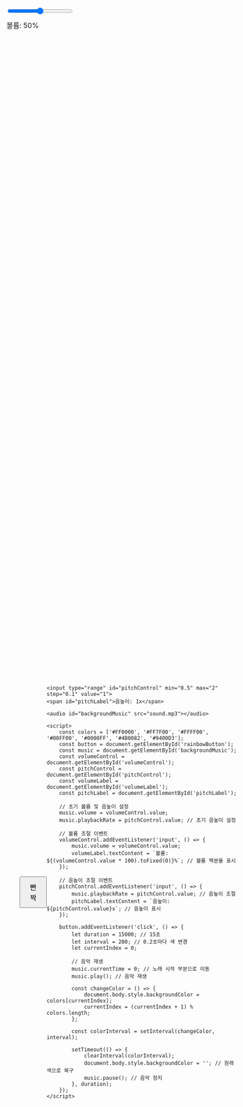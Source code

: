 <!DOCTYPE html>
<html lang="ko">
<head>
    <meta charset="UTF-8">
    <meta name="viewport" content="width=device-width, initial-scale=1.0">
    <title>무지개 빤짝</title>
    <style>
        body {
            display: flex;
            justify-content: center; /* 가로 중앙 정렬 */
            align-items: center; /* 세로 중앙 정렬 */
            height: 100vh; /* 화면 전체 높이 */
            margin: 0; /* 기본 여백 제거 */
            transition: background-color 0.5s;
            position: relative; /* 슬라이더 위치 설정을 위한 상대적 위치 지정 */
        }
        button {
            padding: 10px 20px; /* 버튼 크기 조정 */
            font-size: 16px; /* 글자 크기 조정 */
            cursor: pointer; /* 마우스 커서 변경 */
        }
        #volumeControl {
            position: absolute; /* 절대 위치 */
            top: 20px; /* 위쪽에서 20px */
            left: 20px; /* 왼쪽에서 20px */
            width: 150px; /* 슬라이더 폭 조정 */
        }
        #pitchControl {
            position: absolute; /* 절대 위치 */
            top: 20px; /* 위쪽에서 20px */
            left: 180px; /* 볼륨 슬라이더 옆에 위치 */
            width: 150px; /* 슬라이더 폭 조정 */
        }
        #volumeLabel, #pitchLabel {
            position: absolute; /* 절대 위치 */
            font-size: 16px; /* 글자 크기 조정 */
        }
        #volumeLabel {
            top: 50px; /* 볼륨 레이블 위치 */
            left: 20px; /* 왼쪽에서 20px */
        }
        #pitchLabel {
            top: 50px; /* 음높이 레이블 위치 */
            left: 180px; /* 볼륨 슬라이더 옆에 위치 */
        }
    </style>
</head>
<body>
    <button id="rainbowButton">빤짝</button>
    <input type="range" id="volumeControl" min="0" max="1" step="0.01" value="0.5">
    <span id="volumeLabel">볼륨: 50%</span>
    
    <input type="range" id="pitchControl" min="0.5" max="2" step="0.1" value="1">
    <span id="pitchLabel">음높이: 1x</span>

    <audio id="backgroundMusic" src="sound.mp3"></audio>

    <script>
        const colors = ['#FF0000', '#FF7F00', '#FFFF00', '#00FF00', '#0000FF', '#4B0082', '#9400D3'];
        const button = document.getElementById('rainbowButton');
        const music = document.getElementById('backgroundMusic');
        const volumeControl = document.getElementById('volumeControl');
        const pitchControl = document.getElementById('pitchControl');
        const volumeLabel = document.getElementById('volumeLabel');
        const pitchLabel = document.getElementById('pitchLabel');

        // 초기 볼륨 및 음높이 설정
        music.volume = volumeControl.value;
        music.playbackRate = pitchControl.value; // 초기 음높이 설정

        // 볼륨 조절 이벤트
        volumeControl.addEventListener('input', () => {
            music.volume = volumeControl.value;
            volumeLabel.textContent = `볼륨: ${(volumeControl.value * 100).toFixed(0)}%`; // 볼륨 백분율 표시
        });

        // 음높이 조절 이벤트
        pitchControl.addEventListener('input', () => {
            music.playbackRate = pitchControl.value; // 음높이 조절
            pitchLabel.textContent = `음높이: ${pitchControl.value}x`; // 음높이 표시
        });

        button.addEventListener('click', () => {
            let duration = 15000; // 15초
            let interval = 200; // 0.2초마다 색 변경
            let currentIndex = 0;

            // 음악 재생
            music.currentTime = 0; // 노래 시작 부분으로 이동
            music.play(); // 음악 재생

            const changeColor = () => {
                document.body.style.backgroundColor = colors[currentIndex];
                currentIndex = (currentIndex + 1) % colors.length;
            };

            const colorInterval = setInterval(changeColor, interval);

            setTimeout(() => {
                clearInterval(colorInterval);
                document.body.style.backgroundColor = ''; // 원래 색으로 복구
                music.pause(); // 음악 정지
            }, duration);
        });
    </script>
</body>
</html>
